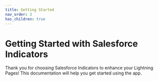 ```yaml
---
title: Getting Started
nav_order: 3
has_children: true
---
```

# Getting Started with Salesforce Indicators

Thank you for choosing Salesforce Indicators to enhance your Lightning Pages! This documentation will help you get started using the app.
